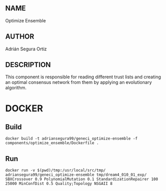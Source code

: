 ## NAME

Optimize Ensemble

## AUTHOR

Adrián Segura Ortiz

## DESCRIPTION

This component is responsible for reading different trust lists and creating an optimal consensus network from them by applying an evolutionary algorithm.

# DOCKER

## Build

```
docker build -t adriansegura99/geneci_optimize-ensemble -f components/optimize_ensemble/Dockerfile .
```

## Run

```
docker run -v $(pwd)/tmp:/usr/local/src/tmp/ adriansegura99/geneci_optimize-ensemble tmp/dream4_010_01_exp/ SBXCrossover 0.9 PolynomialMutation 0.1 StandardizationRepairer 100 25000 MinConfDist 0.5 Quality;Topology NSGAII 8
```
